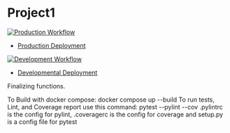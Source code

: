 # Project1

[![Production Workflow](https://github.com/MaxLozada/poject1/actions/workflows/prod.yml/badge.svg)](https://github.com/MaxLozada/poject1/actions/workflows/prod.yml)

* [Production Deployment](https://mrlprod.herokuapp.com/)


[![Development Workflow](https://github.com/MaxLozada/poject1/actions/workflows/dev.yml/badge.svg)](https://github.com/MaxLozada/poject1/actions/workflows/dev.yml)

* [Developmental Deployment](https://mrldev.herokuapp.com/)

Finalizing functions.

To Build with docker compose: docker compose up --build
To run tests, Lint, and Coverage report use this command: pytest --pylint --cov
.pylintrc is the config for pylint, .coveragerc is the config for coverage and setup.py is a config file for pytest
